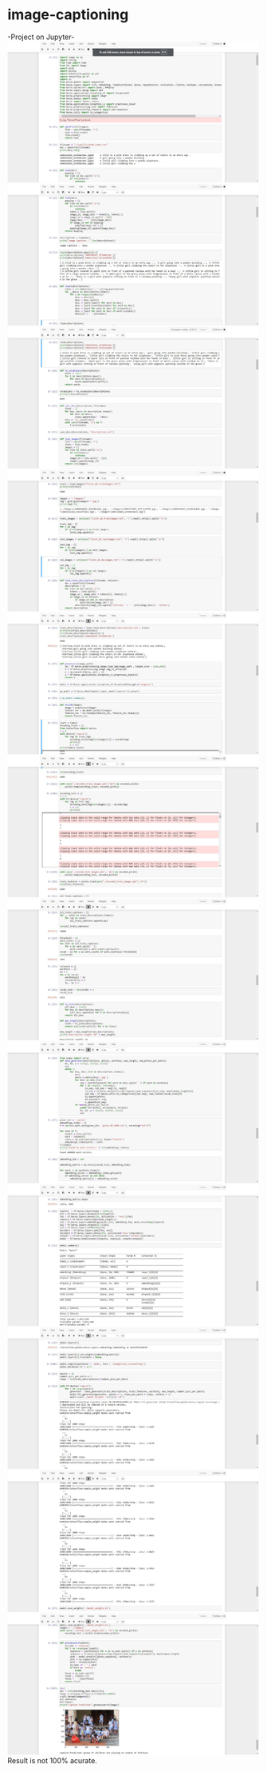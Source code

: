 # image-captioning
-Project on Jupyter-
![](1.JPG)
![](2.JPG)
![](3.JPG)
![](4.JPG)
![](5.JPG)
![](6.JPG)
![](7.JPG)
![](8.JPG)
![](9.JPG)
![](10.JPG)
![](11.JPG)
![](12.JPG)
Result is not 100% acurate.
